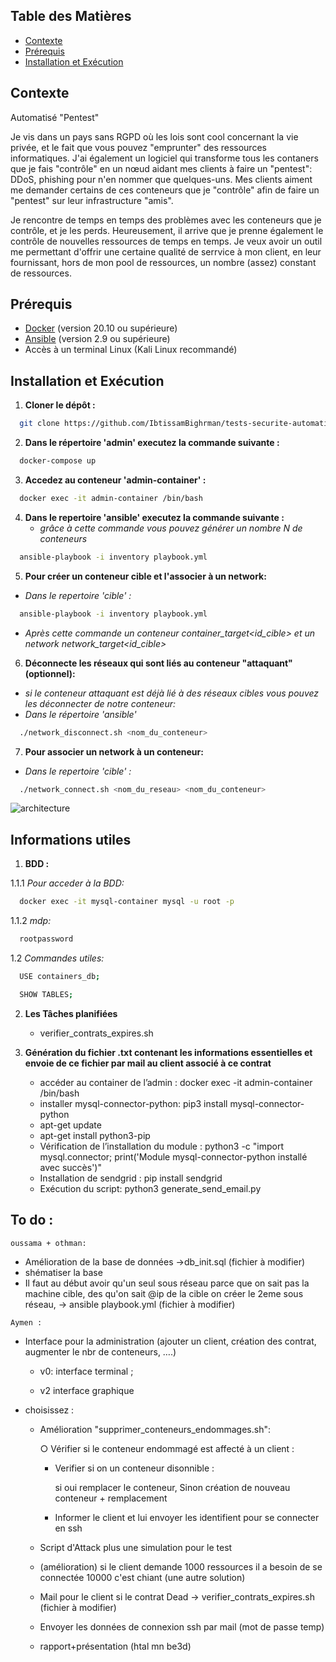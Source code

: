 ## Table des Matières

- [Contexte](#contexte)
- [Prérequis](#prérequis)
- [Installation et Exécution](#installation-et-exécution)



## Contexte 

Automatisé "Pentest"

  Je vis dans un pays sans RGPD où les lois sont cool concernant la vie privée, et le fait que vous pouvez "emprunter" des ressources informatiques. J'ai également un logiciel qui transforme tous les contaners que je fais "contrôle" en un nœud aidant mes clients à faire un "pentest": DDoS, phishing pour n'en nommer que quelques-uns. Mes clients aiment me demander certains de ces conteneurs que je "contrôle" afin de faire un "pentest" sur leur infrastructure "amis". 

Je rencontre de temps en temps des problèmes avec les conteneurs que je contrôle, et je les perds. Heureusement, il arrive que je prenne également le contrôle de nouvelles ressources de temps en temps. Je veux avoir un outil me permettant d'offrir une certaine qualité de serrvice à mon client, en leur fournissant, hors de mon pool de ressources, un nombre (assez) constant de ressources. 

## Prérequis

- [Docker](https://docs.docker.com/get-docker/) (version 20.10 ou supérieure)
- [Ansible](https://docs.ansible.com/ansible/latest/installation_guide/intro_install.html) (version 2.9 ou supérieure)
- Accès à un terminal Linux (Kali Linux recommandé)



## Installation et Exécution 

1. **Cloner le dépôt :**
  ```bash
    git clone https://github.com/IbtissamBighrman/tests-securite-automatises.git
  ```
2. **Dans le répertoire 'admin' executez la commande suivante :**
  ```bash
    docker-compose up
  ```
3. **Accedez au conteneur 'admin-container' :**
  ```bash
    docker exec -it admin-container /bin/bash
  ```
4. **Dans le repertoire 'ansible' executez la commande suivante :**
   - *grâce à cette commande vous pouvez générer un nombre N de conteneurs*
  ```bash
    ansible-playbook -i inventory playbook.yml
  ```
5. **Pour créer un conteneur cible et l'associer à un network:**
  - *Dans le repertoire 'cible' :*
  ```bash
    ansible-playbook -i inventory playbook.yml
  ```
  - *Après cette commande un conteneur container_target<id_cible> et un network network_target<id_cible>* 

6. **Déconnecte les réseaux qui sont liés au conteneur "attaquant" (optionnel):**
  - *si le conteneur attaquant est déjà lié à des réseaux cibles vous pouvez les déconnecter de notre conteneur:*
  - *Dans le répertoire 'ansible'*
  ```bash
    ./network_disconnect.sh <nom_du_conteneur>
  ```
7. **Pour associer un network à un conteneur:**
  - *Dans le repertoire 'cible' :*
  ```bash
    ./network_connect.sh <nom_du_reseau> <nom_du_conteneur>
  ```
![architecture](./img/shema_architecture.png)


## Informations utiles ##
1. **BDD :**
   
  1.1.1 *Pour acceder à la BDD:*
  ```bash
    docker exec -it mysql-container mysql -u root -p
  ```
  1.1.2 *mdp:*
  ```bash
    rootpassword
  ```
  1.2 *Commandes utiles:*
  ```bash
    USE containers_db;
  ```

  ```bash
    SHOW TABLES;
  ```
2. **Les Tâches planifiées**
   - verifier_contrats_expires.sh
     
2. **Génération du fichier .txt contenant les informations essentielles et envoie de ce fichier par mail au client associé à ce contrat**
   - accéder au container de l’admin : docker exec -it admin-container /bin/bash
   - installer mysql-connector-python: pip3 install mysql-connector-python
   - apt-get update
   - apt-get install python3-pip
   - Vérification de l’installation du module : python3 -c "import mysql.connector; print('Module mysql-connector-python installé avec succès')"
   - Installation de sendgrid : pip install sendgrid
   - Exécution du script: python3 generate_send_email.py




   
## To do :
`oussama + othman:`
  - Amélioration de la base de données
    ->db_init.sql (fichier à modifier)
  - shématiser la base
  - Il faut au début avoir qu'un seul sous réseau parce que on sait pas la machine cible, des qu'on sait @ip de la cible on créer le 2eme sous réseau, 
      -> ansible playbook.yml (fichier à modifier)
    
`Aymen :`
- Interface pour la administration (ajouter un client, création des contrat, augmenter le nbr de conteneurs, ….)
    
    + v0: interface terminal ;

    + v2 interface graphique

- choisissez :
  
  - Amélioration "supprimer_conteneurs_endommages.sh":
    
    ○ Vérifier si le conteneur endommagé est affecté à un client :
    
    +  Verifier si on un conteneur disonnible :
        
          si oui remplacer le conteneur, Sinon création de nouveau conteneur + remplacement
    +  Informer le client et lui envoyer les identifient pour se connecter en ssh
  
  - Script d'Attack plus une simulation pour le test 
  - (amélioration) si le client demande 1000 ressources il a besoin de se connectée 10000 c'est chiant (une autre solution)

  - Mail pour le client si le contrat Dead 
      -> verifier_contrats_expires.sh (fichier à modifier)
  - Envoyer les données de connexion ssh par mail (mot de passe temp)


  - rapport+présentation (htal mn be3d)

  
